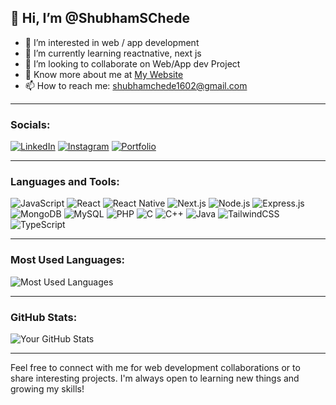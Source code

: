 ## 👋 Hi, I’m @ShubhamSChede
- 👀 I’m interested in web / app development
- 🌱 I’m currently learning reactnative, next js
- 👯 I’m looking to collaborate on Web/App dev Project
- 🔗 Know more about me at [My Website](#)
- 📫 How to reach me: shubhamchede1602@gmail.com

---

### Socials:

[![LinkedIn](https://img.shields.io/badge/-LinkedIn-blue?style=for-the-badge&logo=linkedin)](https://www.linkedin.com/in/shubham-chede-2957bb278)
[![Instagram](https://img.shields.io/badge/-Instagram-E4405F?style=for-the-badge&logo=instagram&logoColor=white)](https://www.instagram.com/shubham.dark/)
[![Portfolio](https://img.shields.io/badge/-Portfolio-black?style=for-the-badge&logo=github&logoColor=white)]()

---

### Languages and Tools:

<p>
  <img src="https://img.shields.io/badge/JavaScript-F7DF1E?style=for-the-badge&logo=javascript&logoColor=black" alt="JavaScript" />
  <img src="https://img.shields.io/badge/React-20232A?style=for-the-badge&logo=react&logoColor=61DAFB" alt="React" />
  <img src="https://img.shields.io/badge/React_Native-20232A?style=for-the-badge&logo=react&logoColor=61DAFB" alt="React Native" />
  <img src="https://img.shields.io/badge/Next.js-000000?style=for-the-badge&logo=next.js&logoColor=white" alt="Next.js" />
  <img src="https://img.shields.io/badge/Node.js-43853D?style=for-the-badge&logo=node.js&logoColor=white" alt="Node.js" />
  <img src="https://img.shields.io/badge/Express.js-404D59?style=for-the-badge" alt="Express.js" />
  <img src="https://img.shields.io/badge/MongoDB-4EA94B?style=for-the-badge&logo=mongodb&logoColor=white" alt="MongoDB" />
  <img src="https://img.shields.io/badge/MySQL-4479A1?style=for-the-badge&logo=mysql&logoColor=white" alt="MySQL" />
  <img src="https://img.shields.io/badge/PHP-777BB4?style=for-the-badge&logo=php&logoColor=white" alt="PHP" />
  <img src="https://img.shields.io/badge/C-A8B9CC?style=for-the-badge&logo=c&logoColor=black" alt="C" />
  <img src="https://img.shields.io/badge/C++-00599C?style=for-the-badge&logo=c%2B%2B&logoColor=white" alt="C++" />
  <img src="https://img.shields.io/badge/Java-007396?style=for-the-badge&logo=java&logoColor=white" alt="Java" />
  <img src="https://img.shields.io/badge/Tailwind_CSS-38B2AC?style=for-the-badge&logo=tailwind-css&logoColor=white" alt="TailwindCSS" />
  <img src="https://img.shields.io/badge/TypeScript-3178C6?style=for-the-badge&logo=typescript&logoColor=white" alt="TypeScript" />
</p>

---

### Most Used Languages:

![Most Used Languages](https://github-readme-stats.vercel.app/api/top-langs/?username=yourusername&layout=compact&theme=dark)

---

### GitHub Stats:

![Your GitHub Stats](https://github-readme-stats.vercel.app/api?username=yourusername&show_icons=true&theme=dark)

---

Feel free to connect with me for web development collaborations or to share interesting projects. I'm always open to learning new things and growing my skills!
  

<!---
ShubhamSChede/ShubhamSChede is a ✨ special ✨ repository because its `README.md` (this file) appears on your GitHub profile.
You can click the Preview link to take a look at your changes.
--->
